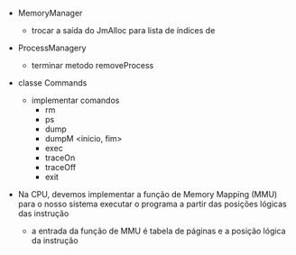 - MemoryManager 
    - trocar a saída do JmAlloc para lista de índices de 

- ProcessManagery
    - terminar metodo removeProcess
    
- classe Commands
    - implementar comandos
        - rm <id>
        - ps
        - dump <id>
        - dumpM <inicio, fim>
        - exec <id>
        - traceOn
        - traceOff
        - exit

- Na CPU, devemos implementar a função de Memory Mapping (MMU) para o nosso sistema executar o programa a partir das posições lógicas das instrução
    - a entrada da função de MMU é tabela de páginas e a posição lógica da instrução